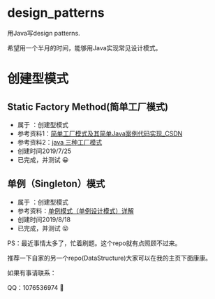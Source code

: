 # design_patterns
用Java写design patterns.

希望用一个半月的时间，能够用Java实现常见设计模式。
# 创建型模式 
## Static Factory Method(简单工厂模式) 

+ 属于 ：创建型模式
+ 参考资料1：[简单工厂模式及其简单Java案例代码实现_CSDN](https://blog.csdn.net/qq_39588630/article/details/80423528)
+ 参考资料2：[java 三种工厂模式](https://www.cnblogs.com/zailushang1996/p/8601808.html)
+ 创建时间2019/7/25 
+ 已完成，并测试 😀

## 单例（Singleton）模式

+ 属于 ：创建型模式
+ 参考资料：[单例模式（单例设计模式）详解](http://c.biancheng.net/view/1338.html)
+ 创建时间2019/8/18
+ 已完成，并测试 😜

PS：最近事情太多了，忙着刷题。这个repo就有点照顾不过来。

推荐一下自家的另一个repo(DataStructure)大家可以在我的主页下面康康。

如果有事请联系：

QQ：1076536974 🎠







